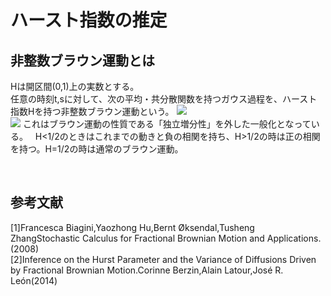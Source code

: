 # ハースト指数の推定
## 非整数ブラウン運動とは
Hは開区間(0,1)上の実数とする。  
任意の時刻t,sに対して、次の平均・共分散関数を持つガウス過程を、ハースト指数Hを持つ非整数ブラウン運動という。
<img src="https://latex.codecogs.com/gif.latex?E[B_t^H]=0" />  
<img src="https://latex.codecogs.com/gif.latex?R(t,s):=E[B_t^HB_s^H]=\frac{1}{2}v^2_{2H}[t^{2H}+s^{2H}-|t-s|^{2H}]" />
これはブラウン運動の性質である「独立増分性」を外した一般化となっている。  
H<1/2のときはこれまでの動きと負の相関を持ち、H>1/2の時は正の相関を持つ。H=1/2の時は通常のブラウン運動。

      
## 参考文献
[1]Francesca Biagini,Yaozhong Hu,Bernt Øksendal,Tusheng ZhangStochastic Calculus for Fractional Brownian Motion and Applications.(2008)  
[2]Inference on the Hurst Parameter and the Variance of Diffusions Driven by Fractional Brownian Motion.Corinne Berzin,Alain Latour,José R. León(2014)
